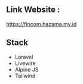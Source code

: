 ## Link Website :

https://fincom.hazama.my.id

## Stack

-   Laravel
-   Livewire
-   Alpine JS
-   Tailwind
